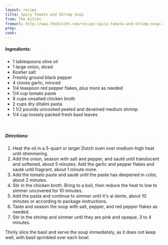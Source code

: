```yaml
---
layout: recipe
title: Spicy Tomato and Shrimp Soup
from: The Kitchn
fromurl: http://www.thekitchn.com/recipe-spicy-tomato-and-shrimp-soup-234430
prep: 
cook: 
---
```


##### Ingredients:

* 1 tablespoons olive oil
* 1 large onion, diced
* Kosher salt
* Freshly ground black pepper
* 4 cloves garlic, minced
* 1/4 teaspoon red pepper flakes, plus more as needed
* 1/4 cup tomato paste
* 8 cups unsalted chicken broth
* 2 cups dry ditalini pasta
* 1 1/2 pounds uncooked peeled and deveined medium shrimp
* 1/4 cup loosely packed fresh basil leaves 

<br>

##### Directions:

1. Heat the oil in a 5-quart or larger Dutch oven over medium-high heat until shimmering. 
2. Add the onion, season with salt and pepper, and sauté until translucent and softened, about 5 minutes. Add the garlic and pepper flakes and sauté until fragrant, about 1 minute more.
3. Add the tomato paste and sauté until the paste has deepened in color, about 2 minutes. 
4. Stir in the chicken broth. Bring to a boil, then reduce the heat to low to simmer uncovered for 10 minutes.
5. Add the pasta and continue to simmer until it's al dente, about 10 minutes or according to package instructions. 
6. Taste and season the soup with salt, pepper, and red pepper flakes as needed.
7. Stir in the shrimp and simmer until they are pink and opaque, 3 to 4 minutes. 

Thinly slice the basil and serve the soup immediately, as it does not keep well, with basil sprinkled over each bowl. 
